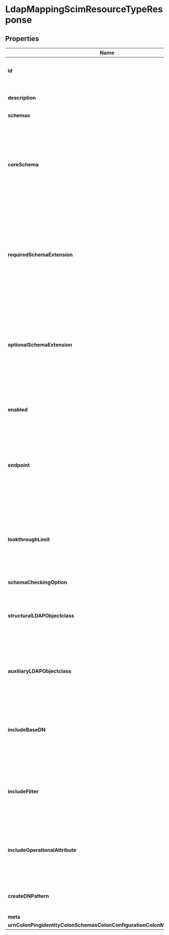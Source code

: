 

# LdapMappingScimResourceTypeResponse


## Properties

| Name | Type | Description | Notes |
|------------ | ------------- | ------------- | -------------|
|**id** | **String** | Name of the SCIM Resource Type |  |
|**description** | **String** | A description for this SCIM Resource Type |  [optional] |
|**schemas** | **List&lt;EnumldapMappingScimResourceTypeSchemaUrn&gt;** |  |  |
|**coreSchema** | **String** | The core schema enforced on core attributes at the top level of a SCIM resource representation exposed by thisMapping SCIM Resource Type. |  |
|**requiredSchemaExtension** | **List&lt;String&gt;** | Required additive schemas that are enforced on extension attributes in a SCIM resource representation for this Mapping SCIM Resource Type. |  [optional] |
|**optionalSchemaExtension** | **List&lt;String&gt;** | Optional additive schemas that are enforced on extension attributes in a SCIM resource representation for this Mapping SCIM Resource Type. |  [optional] |
|**enabled** | **Boolean** | Indicates whether the SCIM Resource Type is enabled. |  |
|**endpoint** | **String** | The HTTP addressable endpoint of this SCIM Resource Type relative to the &#39;/scim/v2&#39; base URL. Do not include a leading &#39;/&#39;. |  |
|**lookthroughLimit** | **Integer** | The maximum number of resources that the SCIM Resource Type should \&quot;look through\&quot; in the course of processing a search request. |  [optional] |
|**schemaCheckingOption** | **List&lt;EnumscimResourceTypeSchemaCheckingOptionProp&gt;** |  |  [optional] |
|**structuralLDAPObjectclass** | **String** | Specifies the LDAP structural object class that should be exposed by this SCIM Resource Type. |  [optional] |
|**auxiliaryLDAPObjectclass** | **List&lt;String&gt;** | Specifies an auxiliary LDAP object class that should be exposed by this SCIM Resource Type. |  [optional] |
|**includeBaseDN** | **String** | Specifies the base DN of the branch of the LDAP directory that can be accessed by this SCIM Resource Type. |  [optional] |
|**includeFilter** | **List&lt;String&gt;** | The set of LDAP filters that define the LDAP entries that should be included in this SCIM Resource Type. |  [optional] |
|**includeOperationalAttribute** | **List&lt;String&gt;** | Specifies the set of operational LDAP attributes to be provided by this SCIM Resource Type. |  [optional] |
|**createDNPattern** | **String** | Specifies the template to use for the DN when creating new entries. |  [optional] |
|**meta** | [**MetaMeta**](MetaMeta.md) |  |  [optional] |
|**urnColonPingidentityColonSchemasColonConfigurationColonMessagesColon20** | [**MetaUrnPingidentitySchemasConfigurationMessages20**](MetaUrnPingidentitySchemasConfigurationMessages20.md) |  |  [optional] |



